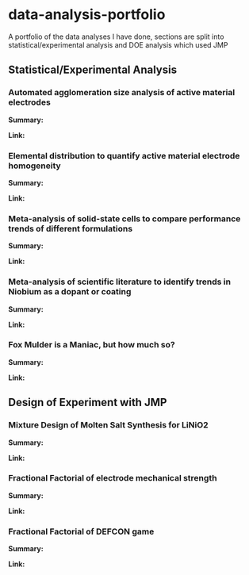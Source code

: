 # data-analysis-portfolio
A portfolio of the data analyses I have done, sections are split into statistical/experimental analysis and DOE analysis which used JMP

## Statistical/Experimental Analysis
### Automated agglomeration size analysis of active material electrodes
**Summary:**

**Link:**

### Elemental distribution to quantify active material electrode homogeneity
**Summary:**

**Link:**

### Meta-analysis of solid-state cells to compare performance trends of different formulations
**Summary:**

**Link:**

### Meta-analysis of scientific literature to identify trends in Niobium as a dopant or coating
**Summary:**

**Link:**

### Fox Mulder is a Maniac, but how much so?
**Summary:**

**Link:**

## Design of Experiment with JMP

### Mixture Design of Molten Salt Synthesis for LiNiO2
**Summary:**

**Link:**

### Fractional Factorial of electrode mechanical strength
**Summary:**

**Link:**

### Fractional Factorial of DEFCON game
**Summary:**

**Link:**




